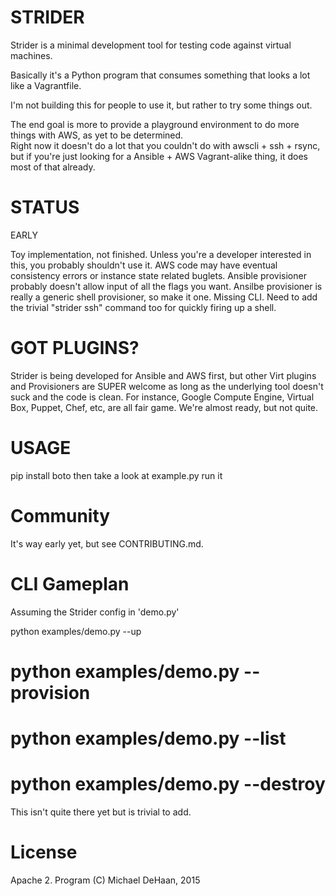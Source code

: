 STRIDER
=======

Strider is a minimal development tool for testing code against virtual machines.  

Basically it's a Python program that consumes something that looks a lot like a Vagrantfile.

I'm not building this for people to use it, but rather to try some things out.  

The end goal is more to provide a playground environment to do more things with AWS, as yet to be determined.  
Right now it doesn't do a lot that you couldn't do with awscli + ssh + rsync, but if you're just looking for
a Ansible + AWS Vagrant-alike thing, it does most of that already.

STATUS
======

EARLY

Toy implementation, not finished.  Unless you're a developer interested in this, you probably shouldn't use it.
AWS code may have eventual consistency errors or instance state related buglets.
Ansible provisioner probably doesn't allow input of all the flags you want.
Ansilbe provisioner is really a generic shell provisioner, so make it one.
Missing CLI.
Need to add the trivial "strider ssh" command too for quickly firing up a shell.

GOT PLUGINS?
============

Strider is being developed for Ansible and AWS first, but other Virt plugins and Provisioners are SUPER welcome as long as the underlying
tool doesn't suck and the code is clean.  For instance, Google Compute Engine, Virtual Box, Puppet, Chef, etc, are all fair game.
We're almost ready, but not quite.

USAGE
=====

pip install boto
then take a look at example.py
run it

Community
=========

It's way early yet, but see CONTRIBUTING.md.

CLI Gameplan
============

Assuming the Strider config in 'demo.py'

python examples/demo.py --up
# python examples/demo.py --provision
# python examples/demo.py --list
# python examples/demo.py --destroy

This isn't quite there yet but is trivial to add.

License
=======

Apache 2.  Program (C) Michael DeHaan, 2015
